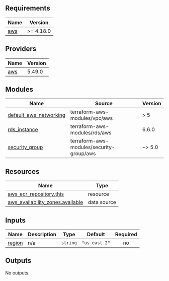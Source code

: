 ## Requirements

| Name | Version |
|------|---------|
| <a name="requirement_aws"></a> [aws](#requirement\_aws) | >= 4.18.0 |

## Providers

| Name | Version |
|------|---------|
| <a name="provider_aws"></a> [aws](#provider\_aws) | 5.49.0 |

## Modules

| Name | Source | Version |
|------|--------|---------|
| <a name="module_default_aws_networking"></a> [default\_aws\_networking](#module\_default\_aws\_networking) | terraform-aws-modules/vpc/aws | > 5 |
| <a name="module_rds_instance"></a> [rds\_instance](#module\_rds\_instance) | terraform-aws-modules/rds/aws | 6.6.0 |
| <a name="module_security_group"></a> [security\_group](#module\_security\_group) | terraform-aws-modules/security-group/aws | ~> 5.0 |

## Resources

| Name | Type |
|------|------|
| [aws_ecr_repository.this](https://registry.terraform.io/providers/hashicorp/aws/latest/docs/resources/ecr_repository) | resource |
| [aws_availability_zones.available](https://registry.terraform.io/providers/hashicorp/aws/latest/docs/data-sources/availability_zones) | data source |

## Inputs

| Name | Description | Type | Default | Required |
|------|-------------|------|---------|:--------:|
| <a name="input_region"></a> [region](#input\_region) | n/a | `string` | `"us-east-2"` | no |

## Outputs

No outputs.
